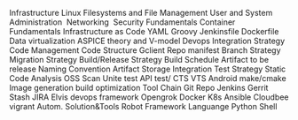 Infrastructure
    Linux Filesystems and File Management
    User and System Administration
     Networking 
    Security Fundamentals
    Container Fundamentals
    Infrastructure as Code
        YAML
        Groovy
        Jenkinsfile
        Dockerfile
    Data virtualization
ASPICE  theory  and V-model 
 Devops
    Integration Strategy
        Code   Management
        Code Structure
            Gclient 
            Repo manifest
        Branch Strategy
        Migration Strategy
        Build/Release Strategy
            Build Schedule
            Artifact to be release
        Naming Convention
        Artifact Storage
    Integration Test Strategy
        Static Code Analysis
        OSS Scan
        Unite test
        API test/ CTS
        VTS
    Android
        make/cmake 
        Image generation
        build optimization
    Tool Chain
        Git
        Repo
        Jenkins
        Gerrit
        Stash
        JIRA
        Elvis
        devops framework
        Opengrok
        Docker
        K8s
        Ansible 
        Cloudbee
        vigrant 
Autom. Solution&Tools
    Robot Framework
Languange
    Python
    Shell
